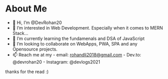 # About Me

- 👋 Hi, I’m @DevRohan20
- 👀 I’m interested in Web Development. Especially when it comes to MERN Stack...
- 🌱 I’m currently learning the fundamenals and DSA of JavaScript
- 💞️ I’m looking to collaborate on WebApps, PWA, SPA and any Opensource projects.
- 📫 Reach me at my 
              - email: rohandli2018@gmail.com
              - Dev.to: @devrohan20
              - Instagram: @devlogs2021

thanks for the read :)